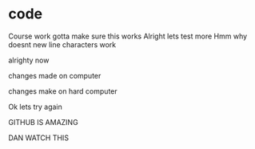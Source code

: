 # code
Course work
gotta make sure this works
Alright lets test more
Hmm why doesnt new line characters work

alrighty now

changes made on computer

changes make on hard computer

Ok lets try again


GITHUB IS AMAZING


DAN WATCH THIS
